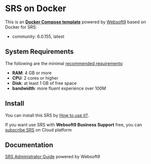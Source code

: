 # SRS on Docker  

This is an **[Docker Compose template](https://github.com/Websoft9/docker-library)** powered by [Websoft9](https://www.websoft9.com) based on Docker for SRS:


 - community:  6.0.155, latest


## System Requirements

The following are the minimal [recommended requirements](https://github.com/onlyoffice/docker#recommended-system-requirements):

* **RAM**: 4 GB or more
* **CPU**: 2 cores or higher
* **Disk**: at least 1 GB of free space
* **bandwidth**: more fluent experience over 100M  

## Install

You can install this SRS by [How to use it?](https://github.com/Websoft9/docker-library#how-to-use-it).   

If you want use SRS with **Websoft9 Business Support** free, you can [subscribe SRS](https://www.websoft9.com/apps) on Cloud platform

## Documentation

[SRS Administrator Guide](https://support.websoft9.com/docs/srs) powered by Websoft9
